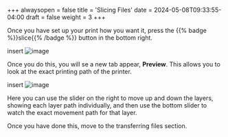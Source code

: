 +++
alwaysopen = false
title = 'Slicing Files'
date = 2024-05-08T09:33:55-04:00
draft = false
weight = 3
+++

Once you have set up your print how you want it, press the {{% badge %}}slice{{% /badge %}} button in the bottom right.

insert ![image](/images/177.png)

Once you do this, you will se a new tab appear, **Preview**. This allows you to look at the exact printing path of the printer.

insert ![image](/images/178.png)

Here you can use the slider on the right to move up and down the layers, showing each layer path individually, and then use the bottom slider to watch the exact movement path for that layer.

Once you have done this, move to the transferring files section.
